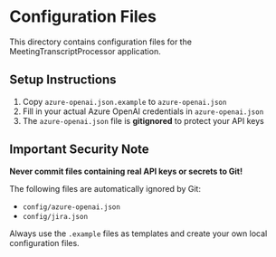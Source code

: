 # Configuration Files

This directory contains configuration files for the MeetingTranscriptProcessor application.

## Setup Instructions

1. Copy `azure-openai.json.example` to `azure-openai.json`
2. Fill in your actual Azure OpenAI credentials in `azure-openai.json`
3. The `azure-openai.json` file is **gitignored** to protect your API keys

## Important Security Note

**Never commit files containing real API keys or secrets to Git!**

The following files are automatically ignored by Git:

- `config/azure-openai.json`
- `config/jira.json`

Always use the `.example` files as templates and create your own local configuration files.
